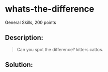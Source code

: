 # whats-the-difference
General Skills, 200 points

## Description:
> Can you spot the difference? kitters cattos.


## Solution: 


